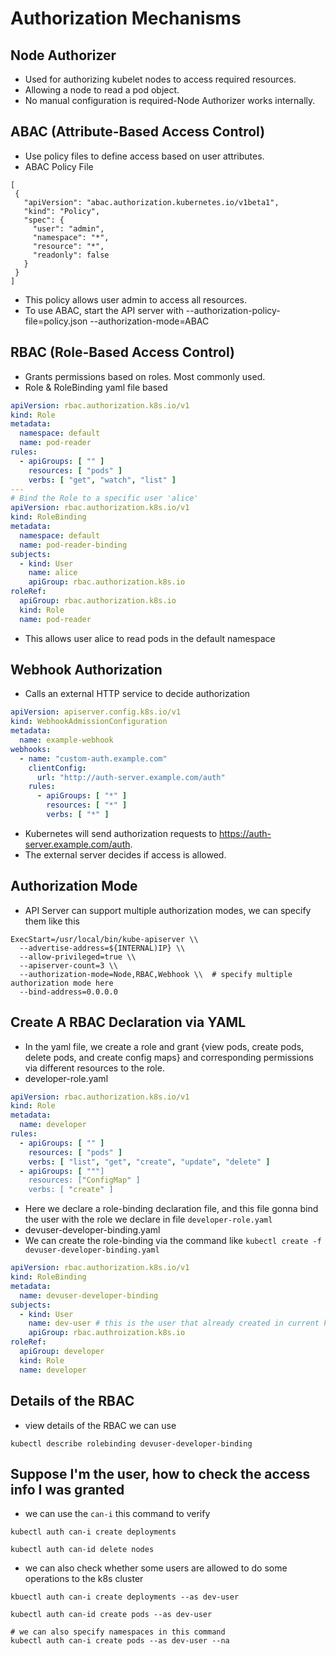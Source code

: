 # Authorization Mechanisms

## Node Authorizer

- Used for authorizing kubelet nodes to access required resources.
- Allowing a node to read a pod object.
- No manual configuration is required-Node Authorizer works internally.

## ABAC (Attribute-Based Access Control)

- Use policy files to define access based on user attributes.
- ABAC Policy File

```shell
[
 {
   "apiVersion": "abac.authorization.kubernetes.io/v1beta1", 
   "kind": "Policy",
   "spec": {
     "user": "admin",
     "namespace": "*", 
     "resource": "*", 
     "readonly": false
   }
 }
]
```

- This policy allows user admin to access all resources.
- To use ABAC, start the API server with --authorization-policy-file=policy.json --authorization-mode=ABAC

## RBAC (Role-Based Access Control)

- Grants permissions based on roles. Most commonly used.
- Role & RoleBinding yaml file based

```yaml
apiVersion: rbac.authorization.k8s.io/v1
kind: Role
metadata:
  namespace: default
  name: pod-reader
rules:
  - apiGroups: [ "" ]
    resources: [ "pods" ]
    verbs: [ "get", "watch", "list" ]
---
# Bind the Role to a specific user 'alice'
apiVersion: rbac.authorization.k8s.io/v1
kind: RoleBinding
metadata:
  namespace: default
  name: pod-reader-binding
subjects:
  - kind: User
    name: alice
    apiGroup: rbac.authorization.k8s.io
roleRef:
  apiGroup: rbac.authorization.k8s.io
  kind: Role
  name: pod-reader
```

- This allows user alice to read pods in the default namespace

## Webhook Authorization

- Calls an external HTTP service to decide authorization

```yaml
apiVersion: apiserver.config.k8s.io/v1
kind: WebhookAdmissionConfiguration
metadata:
  name: example-webhook
webhooks:
  - name: "custom-auth.example.com"
    clientConfig:
      url: "http://auth-server.example.com/auth"
    rules:
      - apiGroups: [ "*" ]
        resources: [ "*" ]
        verbs: [ "*" ]
```

- Kubernetes will send authorization requests to https://auth-server.example.com/auth.
- The external server decides if access is allowed.

## Authorization Mode

- API Server can support multiple authorization modes, we can specify them like this

```shell
ExecStart=/usr/local/bin/kube-apiserver \\
  --advertise-address=${INTERNAL)IP} \\
  --allow-privileged=true \\
  --apiserver-count=3 \\
  --authorization-mode=Node,RBAC,Webhook \\  # specify multiple authorization mode here 
  --bind-address=0.0.0.0 
```

## Create A RBAC Declaration via YAML

- In the yaml file, we create a role and grant {view pods, create pods, delete pods, and create config
  maps} and corresponding permissions via different resources to the role.
- developer-role.yaml

```yaml
apiVersion: rbac.authorization.k8s.io/v1
kind: Role
metadata:
  name: developer
rules:
  - apiGroups: [ "" ]
    resources: [ "pods" ]
    verbs: [ "list", "get", "create", "update", "delete" ]
  - apiGroups: [ """]
    resources: ["ConfigMap" ]
    verbs: [ "create" ]
```

- Here we declare a role-binding declaration file, and this file gonna bind the user with the role we declare in file
  `developer-role.yaml`
- devuser-developer-binding.yaml
- We can create the role-binding via the command like `kubectl create -f devuser-developer-binding.yaml`

```yaml
apiVersion: rbac.authorization.k8s.io/v1
kind: RoleBinding
metadata:
  name: devuser-developer-binding
subjects:
  - kind: User
    name: dev-user # this is the user that already created in current k8s context 
    apiGroup: rbac.authroization.k8s.io
roleRef:
  apiGroup: developer
  kind: Role
  name: developer 
```

## Details of the RBAC

- view details of the RBAC we can use

```shell 
kubectl describe rolebinding devuser-developer-binding 
```

## Suppose I'm the user, how to check the access info I was granted

- we can use the `can-i` this command to verify

```shell
kubectl auth can-i create deployments 

kubectl auth can-id delete nodes 
```

- we can also check whether some users are allowed to do some operations to the k8s cluster 
```shell
kbuectl auth can-i create deployments --as dev-user 

kubectl auth can-id create pods --as dev-user 

# we can also specify namespaces in this command 
kubectl auth can-i create pods --as dev-user --na 
```
